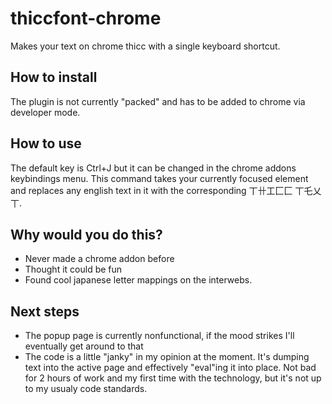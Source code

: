# thiccfont-chrome
Makes your text on chrome thicc with a single keyboard shortcut. 

## How to install
The plugin is not currently "packed" and has to be added to chrome via developer mode.

## How to use
The default key is Ctrl+J but it can be changed in the chrome addons keybindings menu. This command takes your currently focused element and replaces any english text in it with the corresponding 丅卄工匚匚 丅乇乂丅.

## Why would you do this?
* Never made a chrome addon before
* Thought it could be fun
* Found cool japanese letter mappings on the interwebs.

## Next steps
* The popup page is currently nonfunctional, if the mood strikes I'll eventually get around to that
* The code is a little "janky" in my opinion at the moment. It's dumping text into the active page and effectively "eval"ing it into place. Not bad for 2 hours of work and my first time with the technology, but it's not up to my usualy code standards. 
